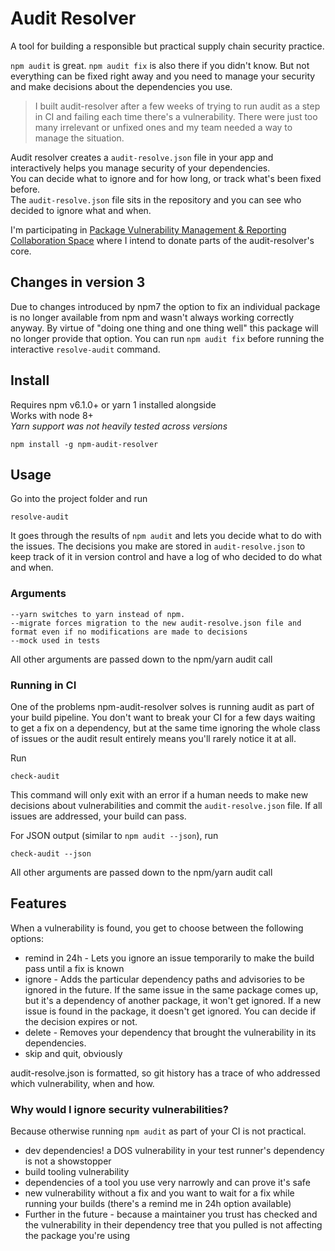 # Audit Resolver

A tool for building a responsible but practical supply chain security practice.

`npm audit` is great. `npm audit fix` is also there if you didn't know. But not everything can be fixed right away and you need to manage your security and make decisions about the dependencies you use.

> I built audit-resolver after a few weeks of trying to run audit as a step in CI and failing each time there's a vulnerability. There were just too many irrelevant or unfixed ones and my team needed a way to manage the situation. 

Audit resolver creates a `audit-resolve.json` file in your app and interactively helps you manage security of your dependencies.  
You can decide what to ignore and for how long, or track what's been fixed before.  
The `audit-resolve.json` file sits in the repository and you can see who decided to ignore what and when.

I'm participating in [Package Vulnerability Management & Reporting Collaboration Space](https://github.com/openjs-foundation/pkg-vuln-collab-space) where I intend to donate parts of the audit-resolver's core.

## Changes in version 3

Due to changes introduced by npm7 the option to fix an individual package is no longer available from npm and wasn't always working correctly anyway. By virtue of "doing one thing and one thing well" this package will no longer provide that option. 
You can run `npm audit fix` before running the interactive `resolve-audit` command.
## Install

Requires npm v6.1.0+ or yarn 1 installed alongside   
Works with node 8+  
*Yarn support was not heavily tested across versions*

```
npm install -g npm-audit-resolver
```

## Usage

Go into the project folder and run

```
resolve-audit
```

It goes through the results of `npm audit` and lets you decide what to do with the issues.
The decisions you make are stored in `audit-resolve.json` to keep track of it in version control and have a log of who decided to do what and when.

### Arguments 

```
--yarn switches to yarn instead of npm.
--migrate forces migration to the new audit-resolve.json file and format even if no modifications are made to decisions
--mock used in tests
```

All other arguments are passed down to the npm/yarn audit call

### Running in CI

One of the problems npm-audit-resolver solves is running audit as part of your build pipeline.
You don't want to break your CI for a few days waiting to get a fix on a dependency, but at the same time ignoring the whole class of issues or the audit result entirely means you'll rarely notice it at all.

Run
```
check-audit
```

This command will only exit with an error if a human needs to make new decisions about vulnerabilities and commit the `audit-resolve.json` file. If all issues are addressed, your build can pass.

For JSON output (similar to `npm audit --json`), run
```
check-audit --json
```

All other arguments are passed down to the npm/yarn audit call

## Features

When a vulnerability is found, you get to choose between the following options:

- remind in 24h - Lets you ignore an issue temporarily to make the build pass until a fix is known
- ignore - Adds the particular dependency paths and advisories to be ignored in the future. If the same issue in the same package comes up, but it's a dependency of another package, it won't get ignored. If a new issue is found in the package, it doesn't get ignored. You can decide if the decision expires or not.
- delete - Removes your dependency that brought the vulnerability in its dependencies.
- skip and quit, obviously

audit-resolve.json is formatted, so git history has a trace of who addressed which vulnerability, when and how.

### Why would I ignore security vulnerabilities?

Because otherwise running `npm audit` as part of your CI is not practical.

- dev dependencies! a DOS vulnerability in your test runner's dependency is not a showstopper
- build tooling vulnerability
- dependencies of a tool you use very narrowly and can prove it's safe
- new vulnerability without a fix and you want to wait for a fix while running your builds (there's a remind me in 24h option available)
- Further in the future - because a maintainer you trust has checked and the vulnerability in their dependency tree that you pulled is not affecting the package you're using
